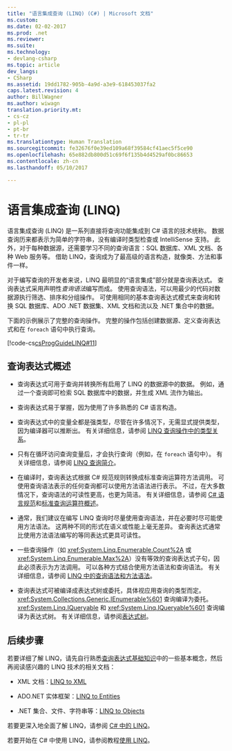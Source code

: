```yaml
---
title: "语言集成查询 (LINQ) (C#) | Microsoft 文档"
ms.custom: 
ms.date: 02-02-2017
ms.prod: .net
ms.reviewer: 
ms.suite: 
ms.technology:
- devlang-csharp
ms.topic: article
dev_langs:
- CSharp
ms.assetid: 19dd1782-905b-4a9d-a3e9-618453037fa2
caps.latest.revision: 4
author: BillWagner
ms.author: wiwagn
translation.priority.mt:
- cs-cz
- pl-pl
- pt-br
- tr-tr
ms.translationtype: Human Translation
ms.sourcegitcommit: fe32676f0e39ed109a68f39584cf41aec5f5ce90
ms.openlocfilehash: 65e882db800d51c69f6f135b4d4529af0bc86653
ms.contentlocale: zh-cn
ms.lasthandoff: 05/10/2017

---
```


# <a name="language-integrated-query-linq"></a>语言集成查询 (LINQ)

语言集成查询 (LINQ) 是一系列直接将查询功能集成到 C# 语言的技术统称。 数据查询历来都表示为简单的字符串，没有编译时类型检查或 IntelliSense 支持。 此外，对于每种数据源，还需要学习不同的查询语言：SQL 数据库、XML 文档、各种 Web 服务等。 借助 LINQ，查询成为了最高级的语言构造，就像类、方法和事件一样。

对于编写查询的开发者来说，LINQ 最明显的“语言集成”部分就是查询表达式。 查询表达式采用声明性*查询语法*编写而成。 使用查询语法，可以用最少的代码对数据源执行筛选、排序和分组操作。 可使用相同的基本查询表达式模式来查询和转换 SQL 数据库、ADO .NET 数据集、XML 文档和流以及 .NET 集合中的数据。

下面的示例展示了完整的查询操作。 完整的操作包括创建数据源、定义查询表达式和在 `foreach` 语句中执行查询。

[!code-cs[csProgGuideLINQ#11](../../../../../samples/snippets/csharp/concepts/linq/index_1.cs)]

## <a name="query-expression-overview"></a>查询表达式概述

-   查询表达式可用于查询并转换所有启用了 LINQ 的数据源中的数据。 例如，通过一个查询即可检索 SQL 数据库中的数据，并生成 XML 流作为输出。  
  
-   查询表达式易于掌握，因为使用了许多熟悉的 C# 语言构造。  
  
-   查询表达式中的变量全都是强类型，尽管在许多情况下，无需显式提供类型，因为编译器可以推断出。 有关详细信息，请参阅 [LINQ 查询操作中的类型关系](type-relationships-in-linq-query-operations.md)。  
  
-   只有在循环访问查询变量后，才会执行查询（例如，在 `foreach` 语句中）。 有关详细信息，请参阅 [LINQ 查询简介](introduction-to-linq-queries.md)。  
  
-   在编译时，查询表达式根据 C# 规范规则转换成标准查询运算符方法调用。 可使用查询语法表示的任何查询都可以使用方法语法进行表示。 不过，在大多数情况下，查询语法的可读性更高，也更为简洁。 有关详细信息，请参阅 [C# 语言规范](../../../language-reference/language-specification.md)和[标准查询运算符概述](standard-query-operators-overview.md)。  
  
-   通常，我们建议在编写 LINQ 查询时尽量使用查询语法，并在必要时尽可能使用方法语法。 这两种不同的形式在语义或性能上毫无差异。 查询表达式通常比使用方法语法编写的等同表达式更具可读性。  
  
-   一些查询操作（如 <xref:System.Linq.Enumerable.Count%2A> 或 <xref:System.Linq.Enumerable.Max%2A>）没有等效的查询表达式子句，因此必须表示为方法调用。 可以各种方式结合使用方法语法和查询语法。 有关详细信息，请参阅 [LINQ 中的查询语法和方法语法](query-syntax-and-method-syntax-in-linq.md)。  
  
-   查询表达式可被编译成表达式树或委托，具体视应用查询的类型而定。 <xref:System.Collections.Generic.IEnumerable%601> 查询编译为委托。 <xref:System.Linq.IQueryable> 和 <xref:System.Linq.IQueryable%601> 查询编译为表达式树。 有关详细信息，请参阅[表达式树](../../../expression-trees.md)。  

## <a name="next-steps"></a>后续步骤

若要详细了解 LINQ，请先自行熟悉[查询表达式基础知识](../../../linq/query-expression-basics.md)中的一些基本概念，然后再阅读感兴趣的 LINQ 技术的相关文档：   
-   XML 文档：[LINQ to XML](linq-to-xml.md)  
  
-   ADO.NET 实体框架：[LINQ to Entities](../../../../framework/data/adonet/ef/language-reference/linq-to-entities.md)  
  
-   .NET 集合、文件、字符串等：[LINQ to Objects](linq-to-objects.md)

若要更深入地全面了解 LINQ，请参阅 [C# 中的 LINQ](../../../linq/linq-in-csharp.md)。

若要开始在 C# 中使用 LINQ，请参阅教程[使用 LINQ](../../../tutorials/working-with-linq.md)。




